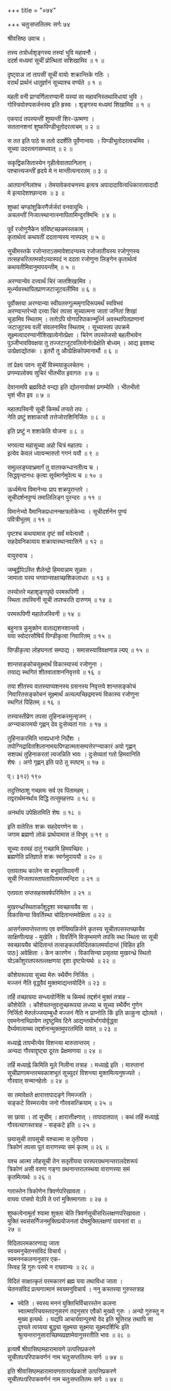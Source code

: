 +++
title = "०७४"

+++
चतुःसप्ततितमः सर्गः ७४  
  
श्रीवसिष्ठ उवाच ।  
  
तस्य तत्रोर्ध्वशृङ्गस्य तस्यां भुवि महावनौ ।  
ददर्श मध्यमां सूचीं प्रोत्थितां सशिखामिव ॥ १ ॥  
  
दृष्ट्वाअ तां तापसीं सूचीं वायोः शक्रान्तिके गतिः ।  
वरार्थं प्रार्थनं धातुर्ज्ञानं सूच्याश्च वर्ण्यते ॥ १ ॥  
  
महती वनी प्राग्वर्णितारण्यानी यस्यां सा महावनिस्तथाविधायां भुवि ।   
गोस्त्रियोरुपसर्जनस्य इति ह्रस्वः । शृङ्गस्य मध्यमां शिखामिव ॥ १ ॥  
  
एकपादं तपस्यन्तीं शुष्यन्तीं शिर-ऊष्मणा ।  
सततानशनां शुष्कपिण्डीभूतोदरत्वचम् ॥ २ ॥  
  
स तत इति पाठे स ततो ददर्शेति पूर्वेणान्वयः । पिण्डीभूतोदरत्वचमिव ।   
सूच्या उदरत्वगसम्भवात् ॥ २ ॥  
  
सकृद्विकसितास्येन गृहीत्वेवातपानिलान् ।  
पश्चात्त्यजन्तीं हृदये मे न मान्तीत्यनारतम् ॥ ३ ॥  
  
आतपाननिलांश्च । तेमयावेकवचनस्य इत्यत्र अपादादावित्यधिकारात्पादादौ   
मे इत्यादेशश्छान्दसः ॥ ३ ॥  
  
शुष्कां चण्डांशुकिरणैर्जर्जरां वनवायुभिः ।  
अचलन्तीं निजात्स्थानात्स्नापितामिन्दुरश्मिभिः ॥ ४ ॥  
  
पूर्वं रजोणुनैकेन संविष्टच्छन्नमस्तकाम् ।  
कृतार्थत्वं कथयतीं ददतान्यस्य नास्पदम् ॥ ५ ॥  
  
सूचीमस्तके रजोन्तराऽसमावेशादन्यस्य रजोजातीयस्य रजोगुणस्य   
तत्सहचरिततमसोऽप्यास्पदं न ददता रजोणुना लिङ्गेन कृतार्थत्वं   
कथयतीमिवानुमापयन्तीम् ॥ ५ ॥  
  
अरण्यान्येव दत्त्वार्थं चिरं जातशिखामिव ।  
मूर्ध्न्यवस्थापितप्राणजटाजूटवलीमिव ॥ ६ ॥  
  
पूर्वोक्तया अरण्यान्या स्वीयतरुगुल्ममृगादिरूपमर्थं स्वविभवं   
अरण्यान्तरेभ्यो दत्त्वा चिरं तपसा सूच्यात्मना जातां जनितां शिखां   
चूडामिव स्थिताम् । ततोऽपि योगपरिपाकान्मूर्ध्नि अवस्थापितप्राणानां   
जटाजूटस्य वलीं संवलनामिव स्थिताम् । सूच्यास्तप उपक्रमे   
सूक्ष्मत्वादरण्यानीशिखात्वेनोत्प्रेक्षा । चिरेण तपस्तेजसो बहलीभावेन   
पुञ्जीभावविवक्षया तु तज्जटाजूटवलित्वेनोत्प्रेक्षेति बोध्यम् । आद्य इवशब्द   
उत्प्रेक्षाद्योतकः । इतरौ तु औत्प्रेक्षिकोपमानार्थौ ॥ ६ ॥  
  
तां प्रेक्ष्य पवनः सूचीं विस्मयाकुलचेतनः ।  
प्रणम्यालोक्य सुचिरं भीतभीत इवागतः ॥ ७ ॥  
  
देवानामपि ब्रह्मविदो वन्द्या इति द्योतनायोक्तं प्रणम्येति । भीतभीतो   
भृशं भीत इव ॥ ७ ॥  
  
महातपस्विनी सूची किमर्थं तप्यते तपः ।  
नेति प्रष्टुं शशाकासौ तत्तेजोराशिनिर्जितः ॥ ८ ॥  
  
इति प्रष्टुं न शशाकेति योजना ॥ ८ ॥  
  
भगवत्या महासूच्या अहो चित्रं महातपः ।  
इत्येव केवलं ध्यायन्मारुतो गगनं ययौ ॥ ९ ॥  
  
समुल्लङ्घ्याभ्रमार्गं तु वातस्कन्धानतीत्य च ।  
सिद्धवृन्दानधः कृत्वा सूर्यमार्गमुपेत्य च ॥ १० ॥  
  
ऊर्ध्वमेत्य विमानेभ्यः प्राप शक्रपुरान्तरे ।  
सूचीदर्शनपुण्यं तमालिलिङ्ग पुरन्दरः ॥ ११ ॥  
  
विमानेभ्यो वैमानिकप्रधाननक्षत्रलोकेभ्यः । सूचीदर्शनेन पुण्यं   
पवित्रीभूतम् ॥ ११ ॥  
  
पृष्टश्च कथयामास दृष्टं सर्वं मयेत्यसौ ।  
सहदेवनिकायाय शक्रायास्थानवासिने ॥ १२ ॥  
  
वायुरुवाच ।  
  
जम्बूद्वीपेऽस्ति शैलेन्द्रो हिमवान्नाम सून्नतः ।  
जामाता यस्य भगवान्साक्षाच्छशिकलाधरः ॥ १३ ॥  
  
तस्योत्तरे महाशृङ्गपृष्ठे परमरूपिणी ।  
स्थिता तपस्विनी सूची तपश्चरति दारुणम् ॥ १४ ॥  
  
परमरूपिणी महातेजस्विनी ॥ १४ ॥  
  
बहुनात्र कुमुक्तेन वाताद्यशनशान्तये ।  
यया स्वोदरसौषिर्यं पिण्डीकृत्वा निवारितम् ॥ १५ ॥  
  
पिण्डीकृत्वा लोहघनतां सम्पाद्य । समासस्याविवक्षणान्न ल्यप् ॥ १५ ॥  
  
शान्तसङ्कोचसूक्ष्मार्थं विकास्यास्यं रजोणुना ।  
तयाद्य स्थगितं शीतवाताशननिवृत्तये ॥ १६ ॥  
  
तया शीतस्य वातस्याप्यशनस्य ग्रसनस्य निवृत्तये शान्तसङ्कोचं   
निवारितसङ्कोचनं सूक्ष्मार्थं अत्यल्पच्छिद्रमास्यं विकास्य रजोणुना   
स्थगितं पिहितम् ॥ १६ ॥  
  
तस्यास्तीव्रेण तपसा तुहिनाकरमुत्सृजन् ।  
अग्न्याकारमयो गृह्णन् देव दुःसेव्यतां गतः ॥ १७ ॥  
  
तुहिनाकरमिति भावप्रधानो निर्देशः ।   
तपोग्निद्रावितशिलानामयःपिण्डात्मतासम्पत्तेरग्न्याकारं अयो गृह्णन्   
सशपथं तुहिनाकरतां त्यजन्निति भावः । दुःसेव्यतां गतो हिमवानिति   
शेषः । अगो गृह्णन् इति पाठे तु स्पष्टम् ॥ १७ ॥  
  
प्। ३१२) १९०  
  
तदुत्तिष्ठाशु गच्छामः सर्व एव पितामहम् ।  
तद्वरार्थमनर्थाय विद्धि तत्सुमहत्तपः ॥ १८ ॥  
  
अनर्थाय उपेक्षितमिति शेषः ॥ १८ ॥  
  
इति वातेरितः शक्रः सहदेवगणेन सः ।  
जगाम ब्रह्मणो लोकं प्रार्थयामास तं विभुम् ॥ १९ ॥  
  
सूच्या वरमहं दातुं गच्छामि हिमवच्छिरः ।  
ब्रह्मणेति प्रतिज्ञाते शक्रः स्वर्गमुपाययौ ॥ २० ॥  
  
एतावताथ कालेन सा बभूवातिपावनी ।  
सूची निजतपस्तापतापितामरमन्दिरा ॥ २१ ॥  
  
एतावता सप्तसहस्रवर्षपरिमितेन ॥ २१ ॥  
  
मुखरन्ध्रस्थितार्कांशुदृशा स्वच्छाययैव सा ।  
विकासिन्या विवर्तिस्था चोदितान्तमवेक्षिता ॥ २२ ॥  
  
आसर्गसमाप्तेस्तत्तप एव वर्णयिष्यन्निर्जने कृतस्य सूचीतपसस्तच्छायैव   
साक्षिणीत्याह - मुखेति । विवर्तिनि विजृम्भमाणे तपसि स्था स्थिता सा सूची   
स्वच्छाययैव चोदितान्तं तत्सङ्कल्पविदितकालमर्यादान्तं [विहित इति   
पाठः] अवेक्षिता । केन कारणेन । विकासिन्या प्रसृतया मुखरन्ध्रे स्थितो   
योऽर्कांशुरातपस्तल्लक्षणया दृशा दृष्ट्येत्यर्थः ॥ २२ ॥  
  
कौशेयरूपया सूच्या मेरुः स्थैर्येण निर्जितः ।  
मज्जनं नैति वृद्ध्वैवं मुक्तमाद्यन्तयोर्दिने ॥ २३ ॥  
  
तर्हि तच्छायया सन्ध्ययोर्निशि च किमर्थ तद्दर्शनं मुक्तं तत्राह -   
कौशेयेति । कौशेयतन्तुवत्तुच्छरूपया लध्व्या च सूच्या स्थैर्येण गुणेन   
निर्जितो मेरुर्लज्जयाम्बुधौ मज्जनं नैति न प्राप्नोति किं इति काकुना द्योत्यते ।   
एवमनेनाभिप्रायेण तद्द्रष्टुमिव दिने आद्यन्तयोर्भागयोर्वृद्ध्वा   
दैर्घ्यमालाम्ब्य तद्दर्शनान्मुक्तमुपरतमिति यावत् ॥ २३ ॥  
  
मध्याह्णे तापभीत्येव विशन्त्या मारुतान्तरम् ।  
अन्यदा गौरवाद्दृष्ट्वा दूरतः प्रेक्षमाणया ॥ २४ ॥  
  
तर्हि मध्याह्ने किमिति मूले निलीना तत्राह । मध्याह्ने इति । मारुतानां   
सूचीप्राणामन्तरमवकाशभूतं सूच्युदरं विशन्त्या मुक्तमित्यनुषज्यते ।   
गौरवात् सन्मानहेतोः ॥ २४ ॥  
  
सा तमावेक्षते क्षारात्तापादङ्गे निमज्जति ।  
सङ्कटे विस्मरत्येव जनो गौरवसत्क्रियाम् ॥ २५ ॥  
  
सा छाया । तां सूचीम् । क्षारात्तीक्ष्णात् । तापादातपात् । कथं तर्हि मध्याह्ने   
गौरवत्यागस्तत्राह - सङ्कटे इति ॥ २५ ॥  
  
छयासूची तापसूची यश्चात्मा स तृतीयया ।  
त्रिकोणं तपसा पूतं वाराणस्या समं कृतम् ॥ २६ ॥  
  
यश्च आत्मा लोहसूची तेन सतृतीयया परस्परग्रथनान्तरालदेशरूपं   
त्रिकोणं असी वरणा गङ्गा ग्रथनान्तरालस्थया वाराणस्या समं   
कृतमित्यर्थः ॥ २६ ॥  
  
गतास्तेन त्रिकोणेन त्रिवर्णपरिखावता ।  
वायवः पांसवो येऽपि ते परां मुक्तिमागताः ॥ २७ ॥  
  
शुष्कत्वेनामूर्ता श्यामा शुक्ला चेति त्रिवर्णसूचीसरिल्लक्षणपरिखावता ।   
मुक्तिं स्वसंसर्गिजनमुक्तिप्रयोजनतां दोषमुक्तिलक्षणां पावनतां वा ॥   
२७ ॥  
  
विदितपरमकारणाद्य जाता  
स्वयमनुचेतनसंविदं विचार्य ।  
स्वमननकलनानुसार एक-  
स्त्विह हि गुरुः परमो न राघवान्यः ॥ २८ ॥  
  
विदितं साक्षात्कृतं परमकारणं ब्रह्म यया तथाविधा जाता ।   
चेतनसंविदं प्रत्यगात्मानं स्वयमनुविचार्य । ननु कस्तस्या गुरुस्तत्राह   
- स्वेति । स्वस्य मननं युक्तिभिर्विचारस्तेन कलना   
स्वात्मपरिचयस्तदनुसरणं तदनुसार एवैको मुख्यो गुरुः । अन्यो गुरुस्तु न   
मुख्य इत्यर्थः । यद्यपि आचार्यवान्पुरुषो वेद इति श्रुतिराह तथापि सा   
दृश्यते त्वग्र्यया बुद्ध्या सूक्ष्मया सूक्ष्मया सूक्ष्मदर्शिभिः इति   
श्रुत्यन्तरानुसाराच्छिष्यप्रज्ञामेवानुसरतीति भावः ॥ २८ ॥  
  
इत्यार्षे श्रीवासिष्ठमहारामायणे उत्पत्तिप्रकरणे   
सूचीतपःपरिपाकवर्णनं नाम चतुःसप्ततितमः सर्गः ॥ ७४ ॥  
  
इति श्रीवासिष्ठमहारामायणतात्पर्यप्रकाशे उत्पत्तिप्रकरणे   
सूचीतपःपरिपाकवर्णनं नाम चतुःसप्ततितमः सर्गः ॥ ७४ ॥  
  
  
